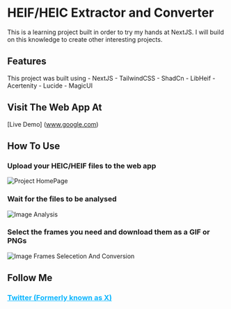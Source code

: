 # HEIF/HEIC Extractor and Converter

This is a learning project built in order to try my hands at NextJS. I will build on this knowledge to create other interesting projects.

## Features

This project was built using 
    - NextJS
    - TailwindCSS
    - ShadCn
    - LibHeif
    - Acertenity
    - Lucide
    - MagicUI

## Visit The Web App At
[Live Demo] (www.google.com)

## How To Use

### Upload your HEIC/HEIF files to the web app
![Project HomePage](https://imgur.com/zHhm0ga)

### Wait for the files to be analysed
![Image Analysis](https://imgur.com/VlQMuCV)

### Select the frames you need and download them as a GIF or PNGs
![Image Frames Selecetion And Conversion](https://imgur.com/DiPeWGc)

## Follow Me 
<h3><a style="color:#08b5ff" href="https://twitter.com/gidibs_a">Twitter (Formerly known as X)</a></h3>
